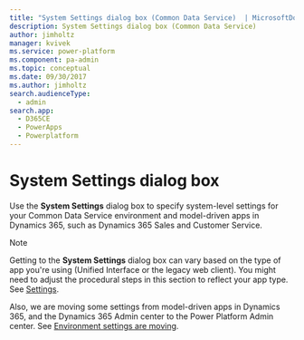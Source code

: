 ```yaml
---
title: "System Settings dialog box (Common Data Service)  | MicrosoftDocs"
description: System Settings dialog box (Common Data Service) 
author: jimholtz
manager: kvivek
ms.service: power-platform
ms.component: pa-admin
ms.topic: conceptual
ms.date: 09/30/2017
ms.author: jimholtz
search.audienceType: 
  - admin
search.app: 
  - D365CE
  - PowerApps
  - Powerplatform
---
```

# System Settings dialog box  

Use the **System Settings** dialog box to specify system-level settings for your Common Data Service environment and model-driven apps in Dynamics 365, such as Dynamics 365 Sales and Customer Service.

> [!NOTE]
> Getting to the **System Settings** dialog box can vary based on the type of app you're using (Unified Interface or the legacy web client). You might need to adjust the procedural steps in this section to reflect your app type. See [Settings](../admin/admin-settings.md#app-settings).
>
> Also, we are moving some settings from model-driven apps in Dynamics 365, and the Dynamics 365 Admin center to the Power Platform Admin center. See [Environment settings are moving](../admin/admin-settings.md#environment-settings-are-moving).
